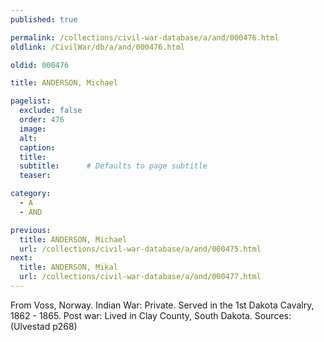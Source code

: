 ```yaml
---
published: true

permalink: /collections/civil-war-database/a/and/000476.html
oldlink: /CivilWar/db/a/and/000476.html

oldid: 000476

title: ANDERSON, Michael

pagelist:
  exclude: false
  order: 476
  image: 
  alt:
  caption:
  title:
  subtitle:      # Defaults to page subtitle
  teaser:

category: 
  - A 
  - AND

previous:
  title: ANDERSON, Michael
  url: /collections/civil-war-database/a/and/000475.html  
next:
  title: ANDERSON, Mikal
  url: /collections/civil-war-database/a/and/000477.html   
---
```

From Voss, Norway. Indian War: Private. Served in the 1st Dakota Cavalry, 1862 - 1865. Post war: Lived in Clay County, South Dakota. Sources: (Ulvestad p268)